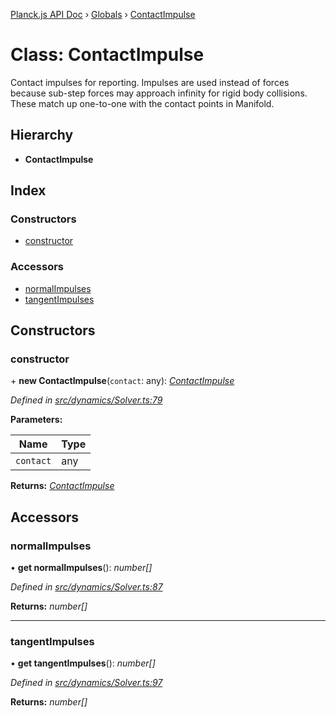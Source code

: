 [Planck.js API Doc](../README.md) › [Globals](../globals.md) › [ContactImpulse](contactimpulse.md)

# Class: ContactImpulse

Contact impulses for reporting. Impulses are used instead of forces because
sub-step forces may approach infinity for rigid body collisions. These match
up one-to-one with the contact points in Manifold.

## Hierarchy

* **ContactImpulse**

## Index

### Constructors

* [constructor](contactimpulse.md#constructor)

### Accessors

* [normalImpulses](contactimpulse.md#normalimpulses)
* [tangentImpulses](contactimpulse.md#tangentimpulses)

## Constructors

###  constructor

\+ **new ContactImpulse**(`contact`: any): *[ContactImpulse](contactimpulse.md)*

*Defined in [src/dynamics/Solver.ts:79](https://github.com/shakiba/planck.js/blob/1523746/src/dynamics/Solver.ts#L79)*

**Parameters:**

Name | Type |
------ | ------ |
`contact` | any |

**Returns:** *[ContactImpulse](contactimpulse.md)*

## Accessors

###  normalImpulses

• **get normalImpulses**(): *number[]*

*Defined in [src/dynamics/Solver.ts:87](https://github.com/shakiba/planck.js/blob/1523746/src/dynamics/Solver.ts#L87)*

**Returns:** *number[]*

___

###  tangentImpulses

• **get tangentImpulses**(): *number[]*

*Defined in [src/dynamics/Solver.ts:97](https://github.com/shakiba/planck.js/blob/1523746/src/dynamics/Solver.ts#L97)*

**Returns:** *number[]*
